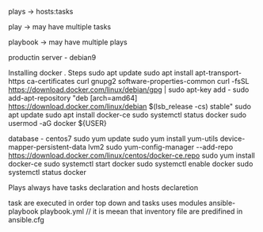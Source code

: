 plays -> hosts:tasks

play -> may have multiple tasks

playbook -> may have multiple plays


productin server -  debian9

Installing docker . Steps
sudo apt update
sudo apt install apt-transport-https ca-certificates curl gnupg2 software-properties-common
curl -fsSL https://download.docker.com/linux/debian/gpg | sudo apt-key add -
sudo add-apt-repository "deb [arch=amd64] https://download.docker.com/linux/debian $(lsb_release -cs) stable"
sudo apt update
sudo apt install docker-ce
sudo systemctl status docker
sudo usermod -aG docker ${USER}

database - centos7
sudo yum update
sudo yum install yum-utils device-mapper-persistent-data lvm2
sudo yum-config-manager --add-repo https://download.docker.com/linux/centos/docker-ce.repo
sudo yum install docker-ce
sudo systemctl start docker
sudo systemctl enable docker
sudo systemctl status docker


Plays always have tasks declaration and hosts declaretion

task are executed in order top down and tasks uses modules
ansible-playbook playbook.yml  // it is meean that inventory file are predifined in ansible.cfg


